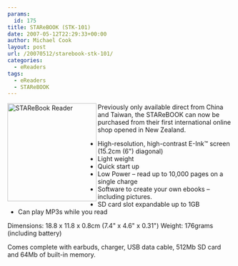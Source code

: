 ```yaml
---
params:
  id: 175
title: STAReBOOK (STK-101)
date: 2007-05-12T22:29:33+00:00
author: Michael Cook
layout: post
url: /20070512/starebook-stk-101/
categories:
  - eReaders
tags:
  - eReaders
  - STAReBOOK
---
```

<img title="STAReBook Reader" src="/images/STAReBook.jpg" alt="STAReBook Reader" width="199" height="220" align="left" />

Previously only available direct from China and Taiwan, the STAReBOOK can now be purchased from their first international online shop opened in New Zealand.

  * High-resolution, high-contrast E-Ink™ screen (15.2cm (6") diagonal)
  * Light weight
  * Quick start up
  * Low Power – read up to 10,000 pages on a single charge
  * Software to create your own ebooks – including pictures.
  * SD card slot expandable up to 1GB
  * Can play MP3s while you read

Dimensions: 18.8 x 11.8 x 0.8cm (7.4" x 4.6" x 0.31")
Weight: 176grams (including battery)

Comes complete with earbuds, charger, USB data cable, 512Mb SD card and 64Mb of built-in memory.
